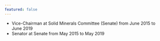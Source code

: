 ```yaml
---
featured: false
---
```

* Vice-Chairman at Solid Minerals Committee (Senate) from June 2015 to June 2019
* Senator at Senate from May 2015 to May 2019

